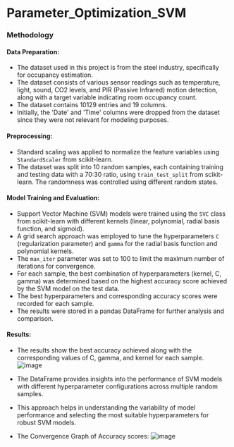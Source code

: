 # Parameter_Optimization_SVM

### Methodology

#### Data Preparation:
- The dataset used in this project is from the steel industry, specifically for occupancy estimation.
- The dataset consists of various sensor readings such as temperature, light, sound, CO2 levels, and PIR (Passive Infrared) motion detection, along with a target variable indicating room occupancy count.
- The dataset contains 10129 entries and 19 columns.
- Initially, the 'Date' and 'Time' columns were dropped from the dataset since they were not relevant for modeling purposes.

#### Preprocessing:
- Standard scaling was applied to normalize the feature variables using `StandardScaler` from scikit-learn.
- The dataset was split into 10 random samples, each containing training and testing data with a 70:30 ratio, using `train_test_split` from scikit-learn. The randomness was controlled using different random states.

#### Model Training and Evaluation:
- Support Vector Machine (SVM) models were trained using the `SVC` class from scikit-learn with different kernels (linear, polynomial, radial basis function, and sigmoid).
- A grid search approach was employed to tune the hyperparameters `C` (regularization parameter) and `gamma` for the radial basis function and polynomial kernels.
- The `max_iter` parameter was set to 100 to limit the maximum number of iterations for convergence.
- For each sample, the best combination of hyperparameters (kernel, C, gamma) was determined based on the highest accuracy score achieved by the SVM model on the test data.
- The best hyperparameters and corresponding accuracy scores were recorded for each sample.
- The results were stored in a pandas DataFrame for further analysis and comparison.

#### Results:
- The results show the best accuracy achieved along with the corresponding values of C, gamma, and kernel for each sample.  
![image](https://github.com/kkamal2003/Parameter_Optimization_SVM/assets/126082752/1302674e-5e07-4b44-9964-d0c1a29b3c89)

- The DataFrame provides insights into the performance of SVM models with different hyperparameter configurations across multiple random samples.
- This approach helps in understanding the variability of model performance and selecting the most suitable hyperparameters for robust SVM models.

- The Convergence Graph of Accuracy scores:
  ![image](https://github.com/kkamal2003/Parameter_Optimization_SVM/assets/126082752/b829bb5e-9830-4047-8553-a17a44864f8f)

